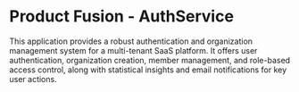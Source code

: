# Product Fusion - AuthService

This application provides a robust authentication and organization management system for a multi-tenant SaaS platform.
It offers user authentication, organization creation, member management, and role-based access control, along with
statistical insights and email notifications for key user actions.
